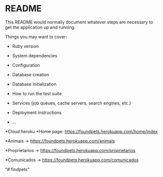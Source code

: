 # README

This README would normally document whatever steps are necessary to get the
application up and running.

Things you may want to cover:

* Ruby version

* System dependencies

* Configuration

* Database creation

* Database initialization

* How to run the test suite

* Services (job queues, cache servers, search engines, etc.)

* Deployment instructions

* ...

*Cloud heroku
*Home page: https://foundpets.herokuapp.com/home/index

*Animais -> https://foundpets.herokuapp.com/animals

*Proprietarios -> https://foundpets.herokuapp.com/proprietarios

*Comunicados -> https://foundpets.herokuapp.com/comunicados

"# findpets" 
